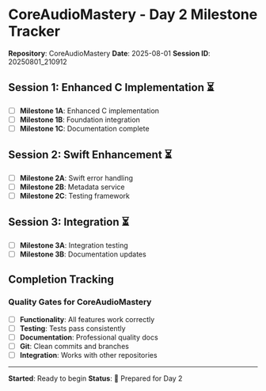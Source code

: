 # CoreAudioMastery - Day 2 Milestone Tracker

**Repository**: CoreAudioMastery
**Date**: 2025-08-01
**Session ID**: 20250801_210912

## Session 1: Enhanced C Implementation ⏳
- [ ] **Milestone 1A**: Enhanced C implementation
- [ ] **Milestone 1B**: Foundation integration
- [ ] **Milestone 1C**: Documentation complete

## Session 2: Swift Enhancement ⏳
- [ ] **Milestone 2A**: Swift error handling
- [ ] **Milestone 2B**: Metadata service
- [ ] **Milestone 2C**: Testing framework

## Session 3: Integration ⏳
- [ ] **Milestone 3A**: Integration testing
- [ ] **Milestone 3B**: Documentation updates

## Completion Tracking

### Quality Gates for CoreAudioMastery
- [ ] **Functionality**: All features work correctly
- [ ] **Testing**: Tests pass consistently
- [ ] **Documentation**: Professional quality docs
- [ ] **Git**: Clean commits and branches
- [ ] **Integration**: Works with other repositories

---
**Started**: Ready to begin
**Status**: 🎯 Prepared for Day 2
